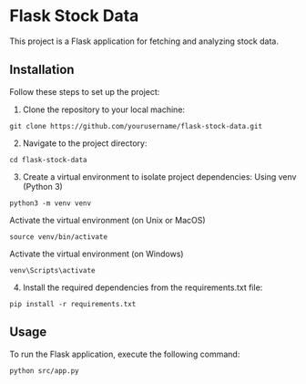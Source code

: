 # Flask Stock Data

This project is a Flask application for fetching and analyzing stock data.

## Installation

Follow these steps to set up the project:

1. Clone the repository to your local machine:

```
git clone https://github.com/yourusername/flask-stock-data.git
```

2. Navigate to the project directory:

```
cd flask-stock-data
```

3. Create a virtual environment to isolate project dependencies:
   Using venv (Python 3)

```
python3 -m venv venv
```

Activate the virtual environment (on Unix or MacOS)

```
source venv/bin/activate
```

Activate the virtual environment (on Windows)

```
venv\Scripts\activate
```

4. Install the required dependencies from the requirements.txt file:

```
pip install -r requirements.txt
```

## Usage

To run the Flask application, execute the following command:

```
python src/app.py
```

